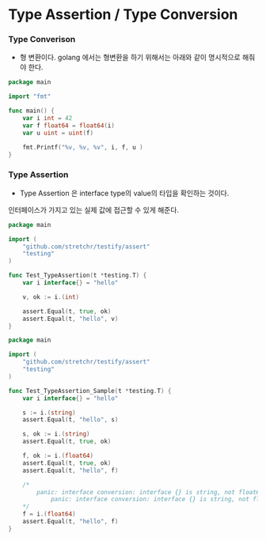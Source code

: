 # Type Assertion / Type Conversion 

### Type Converison 

- 형 변환이다. golang 에서는 형변환을 하기 위해서는 아래와 같이 명시적으로 해줘야 한다.

```go
package main

import "fmt"

func main() {
	var i int = 42
	var f float64 = float64(i)
	var u uint = uint(f)

	fmt.Printf("%v, %v, %v", i, f, u )
}

```

### Type Assertion 

- Type Assertion 은 interface type의 value의 타입을 확인하는 것이다.

인터페이스가 가지고 있는 실제 값에 접근할 수 있게 해준다. 

```go
package main

import (
	"github.com/stretchr/testify/assert"
	"testing"
)

func Test_TypeAssertion(t *testing.T) {
	var i interface{} = "hello"

	v, ok := i.(int)

	assert.Equal(t, true, ok)
	assert.Equal(t, "hello", v)
}
```

```go
package main

import (
	"github.com/stretchr/testify/assert"
	"testing"
)

func Test_TypeAssertion_Sample(t *testing.T) {
	var i interface{} = "hello"

	s := i.(string)
	assert.Equal(t, "hello", s)

	s, ok := i.(string)
	assert.Equal(t, true, ok)

	f, ok := i.(float64)
	assert.Equal(t, true, ok)
	assert.Equal(t, "hello", f)

	/*
		panic: interface conversion: interface {} is string, not float64 [recovered]
			panic: interface conversion: interface {} is string, not float64
	*/
	f = i.(float64)
	assert.Equal(t, "hello", f)
}

```